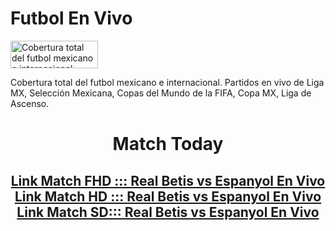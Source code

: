 # Futbol En Vivo
<img src="https://www.futbolenvivo.co/wp-content/uploads/2015/09/Futbolenvivo-portada.jpg" alt="Cobertura total del futbol mexicano e internacional. Partidos en vivo de Liga MX, Selección Mexicana, Copas del Mundo de la FIFA, Copa MX, Liga de Ascenso." width="140" height="44" >

Cobertura total del futbol mexicano e internacional. Partidos en vivo de Liga MX, Selección Mexicana, Copas del Mundo de la FIFA, Copa MX, Liga de Ascenso.

<center>
  
  <h1>Match Today</h1>


  <h2> 
  
  
  <a href="/futbol-en-vivo/Real-Betis-vs-Espanyol-En-Vivo.html">Link Match FHD ::: Real Betis vs Espanyol En Vivo</a><br>
    <a href="/futbol-en-vivo/Real-Betis-vs-Espanyol-En-Vivo1.html">Link Match HD ::: Real Betis vs Espanyol En Vivo</a><br>
  <a href="/futbol-en-vivo/Real-Betis-vs-Espanyol-En-Vivo3.html">Link Match SD::: Real Betis vs Espanyol En Vivo</a>



</h2>
  
  
  </center>

